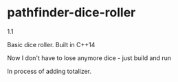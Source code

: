# pathfinder-dice-roller

1.1

Basic dice roller. 
Built in C++14

Now I don't have to lose anymore dice - just build and run

In process of adding totalizer.

